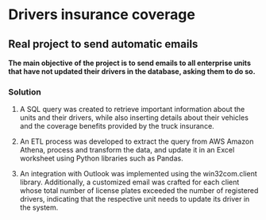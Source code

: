# Drivers insurance coverage
## Real project to send automatic emails

**The main objective of the project is to send emails to all enterprise units that have not updated their drivers in the database, asking them to do so.**

### Solution

1) A SQL query was created to retrieve important information about the units and their drivers, while also inserting details about their vehicles and the coverage benefits provided by the truck insurance.

2) An ETL process was developed to extract the query from AWS Amazon Athena, process and transform the data, and update it in an Excel worksheet using Python libraries such as Pandas.

3) An integration with Outlook was implemented using the win32com.client library. Additionally, a customized email was crafted for each client whose total number of license plates exceeded the number of registered drivers, indicating that the respective unit needs to update its driver in the system.



